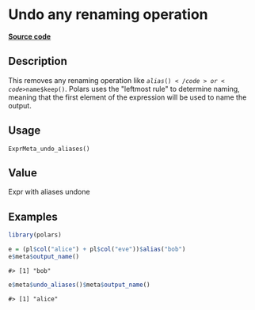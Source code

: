 

# Undo any renaming operation

[**Source code**](https://github.com/pola-rs/r-polars/tree/741f9cd2614b3302a4d033bcae447425e1b91191/R/expr__meta.R#L142)

## Description

This removes any renaming operation like <code>$alias()</code> or
<code>$name$keep()</code>. Polars uses the "leftmost rule" to determine
naming, meaning that the first element of the expression will be used to
name the output.

## Usage

<pre><code class='language-R'>ExprMeta_undo_aliases()
</code></pre>

## Value

Expr with aliases undone

## Examples

``` r
library(polars)

e = (pl$col("alice") + pl$col("eve"))$alias("bob")
e$meta$output_name()
```

    #> [1] "bob"

``` r
e$meta$undo_aliases()$meta$output_name()
```

    #> [1] "alice"
